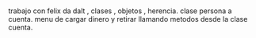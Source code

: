 # 

trabajo con felix da dalt , clases , objetos , herencia. clase persona a cuenta. menu de cargar dinero y retirar llamando metodos desde la clase cuenta.
